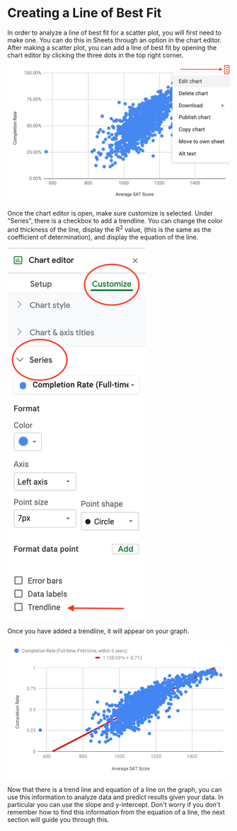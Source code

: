 <!-- Copyright (C)  Google, Runestone Interactive LLC
  This work is licensed under the Creative Commons Attribution-ShareAlike 4.0
  International License. To view a copy of this license, visit
  http://creativecommons.org/licenses/by-sa/4.0/. -->

Creating a Line of Best Fit
===========================

In order to analyze a line of best fit for a scatter plot, you will
first need to make one. You can do this in Sheets through an option in
the chart editor. After making a scatter plot, you can add a line of
best fit by opening the chart editor by clicking the three dots in the
top right corner.

![Screenshot showing how to edit a chart by clicking the three dots in the top right corner.](figures/edit_chart.png)

Once the chart editor is open, make sure customize is selected. Under
"Series", there is a checkbox to add a trendline. You can change the
color and thickness of the line, display the R<sup>2</sup> value, (this is the
same as the coefficient of determination), and display the equation of
the line.

![Screenshot showing how to add trendline.](figures/add_trendline.png)

Once you have added a trendline, it will appear on your graph.

![Scatter plot with a trendline.](figures/average_sat_score_completion_rate.png)

Now that there is a trend line and equation of a line on the graph, you
can use this information to analyze data and predict results given your
data. In particular you can use the slope and y-intercept. Don\'t worry
if you don\'t remember how to find this information from the equation of
a line, the next section will guide you through this.
